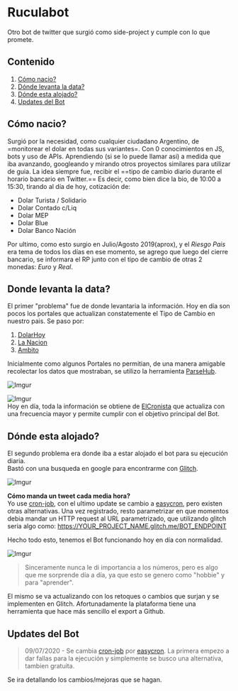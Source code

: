 # Ruculabot

Otro bot de twitter que surgió como side-project y cumple con lo que promete.

## Contenido

1. [Cómo nacio?](#como-nacio)
2. [Dónde levanta la data?](#donde-levanta-la-data)
3. [Dónde esta alojado?](#donde-esta-alojado)
4. [Updates del Bot](#updates-del-bot)


## Cómo nacio?

Surgió por la necesidad, como cualquier ciudadano Argentino, de =monitorear el dolar en todas sus variantes=.
Con 0 conocimientos en JS, bots y uso de APIs. Aprendiendo (si se lo puede llamar asi) a medida que iba avanzando, googleando y mirando otros proyectos similares para utilizar de guia.
La idea siempre fue, recibir el ==tipo de cambio diario durante el horario bancario en Twitter.==
Es decir, como bien dice la bio, de 10:00 a 15:30, tirando al día de hoy, cotización de:


- Dolar Turista / Solidario
- Dolar Contado c/Liq
- Dolar MEP
- Dolar Blue
- Dolar Banco Nación

Por ultimo, como esto surgio en Julio/Agosto 2019(aprox), y el *Riesgo Pais* era tema de todos los días en ese momento, se agrego que luego del cierre bancario, se informara el RP junto con el tipo de cambio de otras 2 monedas: *Euro* y *Real*.


## Donde levanta la data?

El primer "problema" fue de donde levantaria la información. 
Hoy en día son pocos los portales que actualizan constatemente el Tipo de Cambio en nuestro pais.
Se paso por:
1. [DolarHoy](https://www.dolarhoy.com/) 
2. [La Nacion](https://www.lanacion.com.ar/)
3. [Ambito](https://www.ambito.com/)

Inicialmente como algunos Portales no permitian, de una manera amigable recolectar los datos que mostraban, se utilizo la herramienta [ParseHub](https://www.parsehub.com/).

![Imgur](https://i.imgur.com/q9mIbKa.png)
 
![Imgur](https://i.imgur.com/nwQ4kgr.png)  
Hoy en día, toda la información se obtiene de [ElCronista](https://www.cronista.com/) que actualiza con una frecuencia mayor y permite cumplir con el objetivo principal del Bot.


## Dónde esta alojado?

El segundo problema era donde iba a estar alojado el bot para su ejecución diaria.  
Bastó con una busqueda en google para encontrarme con [Glitch](https://glitch.com/).

![Imgur](https://i.imgur.com/bqsh92o.png)

**Cómo manda un tweet cada media hora?**  
Yo use [cron-job](https://cron-job.org/en/), con el ultimo update se cambio a [easycron](https://www.easycron.com/), pero existen otras alternativas.
Una vez registrado, resto parametrizar en que momentos debia mandar un HTTP request al URL parametrizado, que utilizando glitch seria algo como:
https://YOUR_PROJECT_NAME.glitch.me/BOT_ENDPOINT 

Hecho todo esto, tenemos el Bot funcionando hoy en día con normalidad.

![Imgur](https://i.imgur.com/xAFxHGP.png)  
>Sinceramente nunca le di importancia a los números, pero es algo que me sorprende día a día, ya que esto se genero como "hobbie" y para "aprender".

El mismo se va actualizando con los retoques o cambios que surjan y se implementen en Glitch. Afortunadamente la plataforma tiene una herramienta que hace más sencillo el export a Github.

## Updates del Bot
> 09/07/2020 - Se cambia [cron-job](https://cron-job.org/en/) por [easycron](https://www.easycron.com/). La primera empezo a dar fallas para la ejecución y simplemente se busco una alternativa, tambien gratuita.

Se ira detallando los cambios/mejoras que se hagan.
